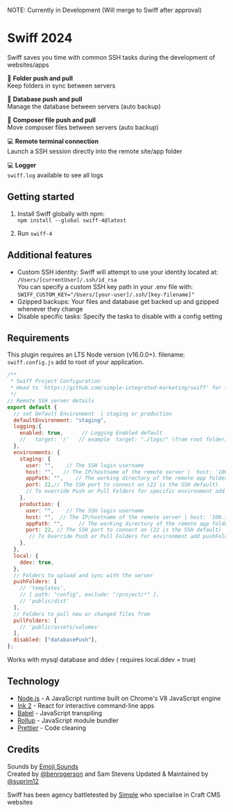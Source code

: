 NOTE: Currently in Development (Will merge to Swiff after approval)

# Swiff 2024
Swiff saves you time with common SSH tasks during the development of websites/apps

🚀 **Folder push and pull**<br>
Keep folders in sync between servers

💫 **Database push and pull**<br>
Manage the database between servers (auto backup)

🎩 **Composer file push and pull**<br>
Move composer files between servers (auto backup)

💻 **Remote terminal connection**<br>
Launch a SSH session directly into the remote site/app folder

💻 **Logger**<br>
```swiff.log``` available to see all logs 

## Getting started

1. Install Swiff globally with npm:<br>
`npm install --global swiff-4@latest`

2. Run
`swiff-4`

## Additional features

- Custom SSH identity: Swiff will attempt to use your identity located at: `/Users/[currentUser]/.ssh/id_rsa`<br>
You can specify a custom SSH key path in your .env file with:<br>
`SWIFF_CUSTOM_KEY="/Users/[your-user]/.ssh/[key-filename]"`
- Gzipped backups: Your files and database get backed up and gzipped whenever they change
- Disable specific tasks: Specify the tasks to disable with a config setting

## Requirements
This plugin requires an LTS Node version (v16.0.0+).
filename: ```swiff.config.js``` add to root of your application.
```js
/**
 * Swiff Project Configuration
 * Head to 'https://github.com/simple-integrated-marketing/swiff' for further information.
 */
// Remote SSH server details
export default {
  // set Default Environment  | staging or production
  defaultEnvironment: "staging",
  logging:{
    enabled: true,      // Logging Enabled default
    //   target: '/'   // example  target: "./logs/" (from root folder)
  },
  environments: {
    staging: {
      user: "",    // The SSH login username
      host: "",   // The IP/hostname of the remote server |  host: '100.100.100.100',
      appPath: "",    // The working directory of the remote app folder |  appPath: '/srv/users/[user]/apps/[app]',
      port: 22,// The SSH port to connect on (22 is the SSH default)
      // To override Push or Pull Folders for specific environment add pushFolders | pullFolders
    },
    production: {
      user: "",    // The SSH login username
      host: "",  // The IP/hostname of the remote server | host: '100.100.100.100',
      appPath: "",     // The working directory of the remote app folder | appPath: '/srv/users/[user]/apps/[app]',
      port: 22, // The SSH port to connect on (22 is the SSH default)
       // To Override Push or Pull Folders for environment add pushFolders | pullFolders
    },
  },
  local: {
    ddev: true,
  },
  // Folders to upload and sync with the server
  pushFolders: [
    // 'templates',
    // { path: "config", exclude: "/project/*" },
    // 'public/dist'
  ],
  // Folders to pull new or changed files from
  pullFolders: [
    // 'public/assets/volumes'
  ],
  disabled: ["databasePush"],
};
```
Works with mysql database and ddev ( requires local.ddev = true)


## Technology

- [Node.js](https://nodejs.org/en/) - A JavaScript runtime built on Chrome's V8 JavaScript engine
- [Ink 2](https://github.com/vadimdemedes/ink) - React for interactive command-line apps
- [Babel](https://babeljs.io/) - JavaScript transpiling
- [Rollup](https://rollupjs.org/) - JavaScript module bundler
- [Prettier](https://github.com/prettier/prettier) - Code cleaning

## Credits

Sounds by [Emoji Sounds](https://icons8.com/sounds)<br>
Created by [@benrogerson](https://twitter.com/benrogerson) and Sam Stevens
Updated & Maintained by [@suprim12](https://suprimgolay.com.np/) 

Swiff has been agency battletested by [Simple](https://simple.com.au) who specialise in Craft CMS websites
